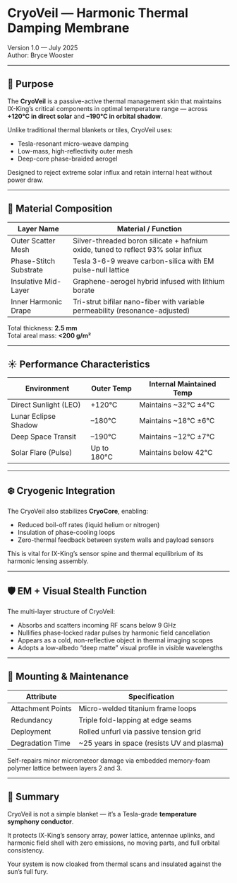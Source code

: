 # CryoVeil — Harmonic Thermal Damping Membrane  
Version 1.0 — July 2025  
Author: Bryce Wooster  

---

## 🎯 Purpose

The **CryoVeil** is a passive-active thermal management skin that maintains IX-King’s critical components in optimal temperature range — across **+120°C in direct solar** and **–190°C in orbital shadow**.

Unlike traditional thermal blankets or tiles, CryoVeil uses:
- Tesla-resonant micro-weave damping  
- Low-mass, high-reflectivity outer mesh  
- Deep-core phase-braided aerogel

Designed to reject extreme solar influx and retain internal heat without power draw.

---

## 🧵 Material Composition

| Layer Name              | Material / Function                                                                 |
|-------------------------|-------------------------------------------------------------------------------------|
| Outer Scatter Mesh      | Silver-threaded boron silicate + hafnium oxide, tuned to reflect 93% solar influx  |
| Phase-Stitch Substrate  | Tesla 3-6-9 weave carbon-silica with EM pulse-null lattice                         |
| Insulative Mid-Layer    | Graphene-aerogel hybrid infused with lithium borate                                 |
| Inner Harmonic Drape    | Tri-strut bifilar nano-fiber with variable permeability (resonance-adjusted)       |

Total thickness: **2.5 mm**  
Total areal mass: **<200 g/m²**

---

## ☀️ Performance Characteristics

| Environment             | Outer Temp       | Internal Maintained Temp |
|-------------------------|------------------|---------------------------|
| Direct Sunlight (LEO)   | +120°C           | Maintains ~32°C ±4°C      |
| Lunar Eclipse Shadow    | –180°C           | Maintains ~18°C ±6°C      |
| Deep Space Transit      | –190°C           | Maintains ~12°C ±7°C      |
| Solar Flare (Pulse)     | Up to 180°C      | Maintains below 42°C      |

---

## ❄️ Cryogenic Integration

The CryoVeil also stabilizes **CryoCore**, enabling:
- Reduced boil-off rates (liquid helium or nitrogen)
- Insulation of phase-cooling loops
- Zero-thermal feedback between system walls and payload sensors

This is vital for IX-King’s sensor spine and thermal equilibrium of its harmonic lensing assembly.

---

## 🛡️ EM + Visual Stealth Function

The multi-layer structure of CryoVeil:
- Absorbs and scatters incoming RF scans below 9 GHz  
- Nullifies phase-locked radar pulses by harmonic field cancellation  
- Appears as a cold, non-reflective object in thermal imaging scopes  
- Adopts a low-albedo “deep matte” visual profile in visible wavelengths

---

## 🔧 Mounting & Maintenance

| Attribute                | Specification                                  |
|--------------------------|------------------------------------------------|
| Attachment Points        | Micro-welded titanium frame loops              |
| Redundancy               | Triple fold-lapping at edge seams              |
| Deployment               | Rolled unfurl via passive tension grid         |
| Degradation Time         | ~25 years in space (resists UV and plasma)     |

Self-repairs minor micrometeor damage via embedded memory-foam polymer lattice between layers 2 and 3.

---

## 🧠 Summary

CryoVeil is not a simple blanket — it’s a Tesla-grade **temperature symphony conductor**.

It protects IX-King’s sensory array, power lattice, antennae uplinks, and harmonic field shell with zero emissions, no moving parts, and full orbital consistency.

Your system is now cloaked from thermal scans and insulated against the sun’s full fury.
